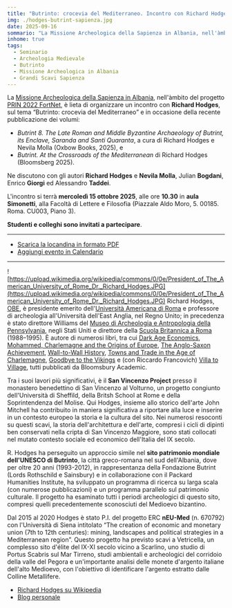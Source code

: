 ```yaml
---
title: "Butrinto: crocevia del Mediterraneo. Incontro con Richard Hodges"
img: ./hodges-butrint-sapienza.jpg
date: 2025-09-16
sommario: "La Missione Archeologica della Sapienza in Albania, nell'àmbito del progetto PRIN 2022 FortNet, è lieta di organizzare un incontro con Richard Hodges, sul tema “Butrinto: crocevia del Mediterraneo”, in occasione della recente pubblicazione da parte dell'autore di due volumi riguardanti il sito antico."
inhome: true
tags:
  - Seminario
  - Archeologia Medievale
  - Butrinto
  - Missione Archeologica in Albania
  - Grandi Scavi Sapienza
---
```


La [Missione Archeologica della Sapienza in Albania](../../ricerca/missione-archeologica-sapienza-a-cuka-e-ajtoit-albania/), nell'àmbito del progetto [PRIN 2022 FortNet](https://lad.saras.uniroma1.it/ricerca/fortnet-project-prin-2022/), è lieta di organizzare un incontro con **Richard Hodges**, sul tema “Butrinto: crocevia del Mediterraneo” e in occasione della recente pubblicazione dei volumi:  
- *Butrint 8. The Late Roman and Middle Byzantine Archaeology of Butrint, its Enclave, Saranda and Santi Quaranta*, a cura di  Richard Hodges e Nevila Molla (Oxbow Books, 2025), e 
- *Butrint. At the Crossroads of the Mediterranean* di Richard Hodges (Bloomsberg 2025).

Ne discutono con gli autori **Richard Hodges** e **Nevila Molla**, Julian **Bogdani**, Enrico **Giorgi** ed Alessandro **Taddei**.

L'incontro si terrà **mercoledì 15 ottobre 2025**, alle ore **10.30** in **aula Simonetti**, alla Facoltà di Lettere e Filosofia (Piazzale Aldo Moro, 5. 00185. Roma. CU003,  Piano 3).

**Studenti e colleghi sono invitati a partecipare**.

---


- [Scarica la locandina in formato PDF](./locandina-hodges-butrint-sapienza.pdf)
- [Aggiungi evento in Calendario](https://calendar.google.com/calendar/event?action=TEMPLATE&tmeid=MXF0ODU0anB2ZHQ1Y2lxZWQ4ZmQybmM4Nm0ganVsaWFuLmJvZ2RhbmlAdW5pcm9tYTEuaXQ&tmsrc=julian.bogdani%40uniroma1.it)


---

![https://upload.wikimedia.org/wikipedia/commons/0/0e/President_of_The_American_University_of_Rome_Dr._Richard_Hodges.JPG](https://upload.wikimedia.org/wikipedia/commons/0/0e/President_of_The_American_University_of_Rome_Dr._Richard_Hodges.JPG)
Richard Hodges, [OBE](https://en.wikipedia.org/wiki/Officer_of_the_Order_of_the_British_Empire), è presidente emerito dell'[Università Americana di Roma](https://aur.edu/) e professore di archeologia all'Università dell'East Anglia, nel Regno Unito; in precedenza è stato direttore Williams del [Museo di Archeologia e Antropologia della Pennsylvania](https://www.penn.museum/), negli Stati Uniti e direttore della [Scuola Britannica a Roma](https://bsr.ac.uk/about-us-history/) (1988–1995). È autore di numerosi libri, tra cui [Dark Age Economics](https://archive.org/details/darkageeconomics0000hodg), [Mohammed, Charlemagne and the Origins of Europe](https://archive.org/details/mohammedcharlema00hodg), [The Anglo-Saxon Achievement](https://archive.org/details/anglosaxonachiev00hodg), [Wall-to-Wall History](https://archaeologydataservice.ac.uk/library/browse/issue.xhtml?recordId=1006367), [Towns and Trade in the Age of Charlemagne](https://archive.org/details/townstradeinageo0000hodg), [Goodbye to the Vikings](https://www.bloomsbury.com/us/goodbye-to-the-vikings-9780715634295/) e (con Riccardo Francovich) [Villa to Village](https://www.bloomsbury.com/uk/villa-to-village-9780715631928/), tutti pubblicati da Bloomsbury Academic.

Tra i suoi lavori più significativi, è il **San Vincenzo Project** presso il monastero benedettino di San Vincenzo al Volturno, un progetto congiunto dell'Università di Sheffild, della Britsh School at Rome e della Soprintendenza del Molise. Qui Hodges, insieme allo storico dell'arte John Mitchell ha contribuito in maniera significativa a riportare alla luce e inserire in un contesto europeo la storia e la cultura del sito. Nei numerosi resoconti su questi scavi, la storia dell'architettura e dell'arte, compresi i cicli di dipinti ben conservati nella cripta di San Vincenzo Maggiore, sono stati collocati nel mutato contesto sociale ed economico dell'Italia del IX secolo.

R. Hodges ha perseguito un approccio simile nel **sito patrimonio mondiale dell'UNESCO di Butrinto**, la città greco-romana nel sud dell'Albania, dove per oltre 20 anni (1993-2012), in rappresentanza della Fondazione Butrint (Lords Rothschild e Sainsbury) e in collaborazione con il Packard Humanities Institute, ha sviluppato un programma di ricerca su larga scala (con numerose pubblicazioni) e un programma parallelo sul patrimonio culturale. Il progetto ha esaminato tutti i periodi archeologici di questo sito, compresi quelli precedentemente sconosciuti del Medioevo bizantino.

Dal 2015 al 2020 Hodges è stato P.I. del progetto ERC **nEU-Med** (n. 670792) con l'Università di Siena intitolato “The creation of economic and monetary union (7th to 12th centuries): mining, landscapes and political strategies in a Mediterranean region”. Questo progetto ha previsto scavi a Vetricella, un complesso sito d'élite del IX-XI secolo vicino a Scarlino, uno studio di Portus Scabris sul Mar Tirreno, studi ambientali e archeologici del corridoio della valle del Pegora e un'importante analisi delle monete d'argento italiane dell'alto Medioevo, con l'obiettivo di identificare l'argento estratto dalle Colline Metallifere. 

- [Richard Hodges su Wikipedia](https://en.wikipedia.org/wiki/Richard_Hodges_%28archaeologist%29)
- [Blog personale](https://www.richardhodges.net/)

